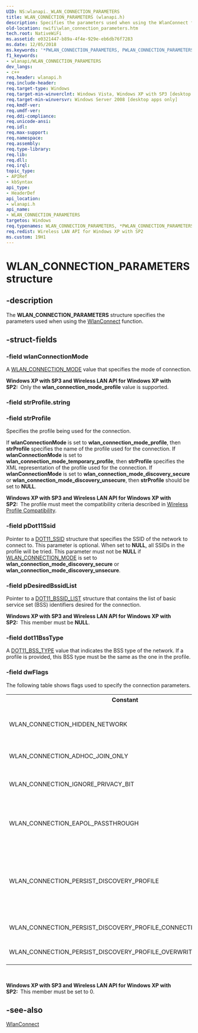 ```yaml
---
UID: NS:wlanapi._WLAN_CONNECTION_PARAMETERS
title: WLAN_CONNECTION_PARAMETERS (wlanapi.h)
description: Specifies the parameters used when using the WlanConnect function.
old-location: nwifi\wlan_connection_parameters.htm
tech.root: NativeWiFi
ms.assetid: e0321447-b89a-4f4e-929e-eb6db76f7283
ms.date: 12/05/2018
ms.keywords: '*PWLAN_CONNECTION_PARAMETERS, PWLAN_CONNECTION_PARAMETERS, PWLAN_CONNECTION_PARAMETERS structure pointer [NativeWIFI], WLAN_CONNECTION_PARAMETERS, WLAN_CONNECTION_PARAMETERS structure [NativeWIFI], nwifi.wlan_connection_parameters, wlanapi/PWLAN_CONNECTION_PARAMETERS, wlanapi/WLAN_CONNECTION_PARAMETERS'
f1_keywords:
- wlanapi/WLAN_CONNECTION_PARAMETERS
dev_langs:
- c++
req.header: wlanapi.h
req.include-header: 
req.target-type: Windows
req.target-min-winverclnt: Windows Vista, Windows XP with SP3 [desktop apps only]
req.target-min-winversvr: Windows Server 2008 [desktop apps only]
req.kmdf-ver: 
req.umdf-ver: 
req.ddi-compliance: 
req.unicode-ansi: 
req.idl: 
req.max-support: 
req.namespace: 
req.assembly: 
req.type-library: 
req.lib: 
req.dll: 
req.irql: 
topic_type:
- APIRef
- kbSyntax
api_type:
- HeaderDef
api_location:
- wlanapi.h
api_name:
- WLAN_CONNECTION_PARAMETERS
targetos: Windows
req.typenames: WLAN_CONNECTION_PARAMETERS, *PWLAN_CONNECTION_PARAMETERS
req.redist: Wireless LAN API for Windows XP with SP2
ms.custom: 19H1
---
```


# WLAN_CONNECTION_PARAMETERS structure


## -description


The <b>WLAN_CONNECTION_PARAMETERS</b> structure specifies the parameters used when using the <a href="https://docs.microsoft.com/windows/desktop/api/wlanapi/nf-wlanapi-wlanconnect">WlanConnect</a> function.


## -struct-fields




### -field wlanConnectionMode

A <a href="https://docs.microsoft.com/windows/desktop/api/wlanapi/ne-wlanapi-wlan_connection_mode">WLAN_CONNECTION_MODE</a> value that specifies the mode of connection.

<b>Windows XP with SP3 and Wireless LAN API for Windows XP with SP2:  </b>Only the <b>wlan_connection_mode_profile</b>  value is supported.


### -field strProfile.string

 


### -field strProfile

Specifies the profile being used for the connection. 

If  <b>wlanConnectionMode</b> is set to <b>wlan_connection_mode_profile</b>, then <b>strProfile</b> specifies the name of the profile used for the connection. If <b>wlanConnectionMode</b> is set to <b>wlan_connection_mode_temporary_profile</b>, then <b>strProfile</b> specifies the XML representation of the profile used for the connection. If <b>wlanConnectionMode</b> is set to <b>wlan_connection_mode_discovery_secure</b> or <b>wlan_connection_mode_discovery_unsecure</b>, then <b>strProfile</b> should be set to <b>NULL</b>.

<b>Windows XP with SP3 and Wireless LAN API for Windows XP with SP2:  </b>The profile must meet the compatibility criteria described in <a href="https://docs.microsoft.com/windows/desktop/NativeWiFi/wireless-profile-compatibility">Wireless Profile Compatibility</a>.


### -field pDot11Ssid

Pointer to a <a href="https://docs.microsoft.com/windows/desktop/NativeWiFi/dot11-ssid">DOT11_SSID</a> structure that specifies the SSID of the network to connect to.  This parameter is optional. When set to <b>NULL</b>, all SSIDs in the profile will be tried.  This parameter must not be <b>NULL</b> if <a href="https://docs.microsoft.com/windows/desktop/api/wlanapi/ne-wlanapi-wlan_connection_mode">WLAN_CONNECTION_MODE</a> is set to <b>wlan_connection_mode_discovery_secure</b> or <b>wlan_connection_mode_discovery_unsecure</b>.


### -field pDesiredBssidList

Pointer to a <a href="https://docs.microsoft.com/windows/desktop/NativeWiFi/dot11-bssid-list">DOT11_BSSID_LIST</a> structure that contains the list of basic service set (BSS) identifiers desired for the connection.

<b>Windows XP with SP3 and Wireless LAN API for Windows XP with SP2:  </b>This member must be <b>NULL</b>.


### -field dot11BssType

A <a href="https://docs.microsoft.com/windows/desktop/NativeWiFi/dot11-bss-type">DOT11_BSS_TYPE</a> value that indicates the BSS type of the network.  If a profile is provided, this BSS type must be the same as the one in the profile.


### -field dwFlags

The following table shows flags used to specify the connection parameters.

<table>
<tr>
<th>Constant</th>
<th>Value</th>
<th>Description</th>
</tr>
<tr>
<td>WLAN_CONNECTION_HIDDEN_NETWORK</td>
<td>0x00000001</td>
<td>Connect to the destination network even if the destination is a hidden network. A hidden network does not broadcast its SSID. Do not use this flag if the destination network is an ad-hoc network.If the profile specified by <b>strProfile</b> is not <b>NULL</b>, then this flag is ignored and the <a href="https://docs.microsoft.com/windows/desktop/NativeWiFi/wlan-profileschema-nonbroadcast-ssidconfig-element">nonBroadcast</a> profile element determines whether to connect to a hidden network.

</td>
</tr>
<tr>
<td>WLAN_CONNECTION_ADHOC_JOIN_ONLY</td>
<td>0x00000002</td>
<td>Do not form an ad-hoc network. Only join an ad-hoc network if the network already exists. Do not use this flag if the destination network is an infrastructure network.</td>
</tr>
<tr>
<td>WLAN_CONNECTION_IGNORE_PRIVACY_BIT</td>
<td>0x00000004</td>
<td>Ignore the privacy bit when connecting to the network. Ignoring the privacy bit has the effect of ignoring whether packets are encrypted and ignoring the method of encryption used. Only use this flag when connecting to an infrastructure network using a temporary profile.</td>
</tr>
<tr>
<td>WLAN_CONNECTION_EAPOL_PASSTHROUGH </td>
<td>0x00000008</td>
<td>Exempt EAPOL traffic from encryption and decryption. This flag is used when an application must send EAPOL traffic over an infrastructure  network that uses Open authentication and WEP encryption. This flag must not be used to connect to networks that require 802.1X authentication. This flag is only valid when <b>wlanConnectionMode</b> is set to <b>wlan_connection_mode_temporary_profile</b>. Avoid using this flag whenever possible.</td>
</tr>
<tr>
<td>WLAN_CONNECTION_PERSIST_DISCOVERY_PROFILE </td>
<td>0x00000010</td>
<td>Automatically persist discovery profile on successful connection completion.
This flag is only valid for wlan_connection_mode_discovery_secure or
wlan_connection_mode_discovery_unsecure. The profile will be saved as an all 
user profile, with the name generated from the SSID using WlanUtf8SsidToDisplayName. 
If there is already a profile with the same name, a number will be appended 
to the end of the profile name. The profile will be saved with manual connection mode,
unless WLAN_CONNECTION_PERSIST_DISCOVERY_PROFILE_CONNECTION_MODE_AUTO is also specified.</td>
</tr>
<tr>
<td>WLAN_CONNECTION_PERSIST_DISCOVERY_PROFILE_CONNECTION_MODE_AUTO </td>
<td>0x00000020</td>
<td>To be used in conjunction with WLAN_CONNECTION_PERSIST_DISCOVERY_PROFILE. The 
discovery profile will be persisted with automatic connection mode.</td>
</tr>
<tr>
<td>WLAN_CONNECTION_PERSIST_DISCOVERY_PROFILE_OVERWRITE_EXISTING</td>
<td>0x00000040</td>
<td>To be used in conjunction with WLAN_CONNECTION_PERSIST_DISCOVERY_PROFILE. The 
discovery profile will be persisted and attempt to overwrite an existing profile with the same name.</td>
</tr>
</table>
 

<b>Windows XP with SP3 and Wireless LAN API for Windows XP with SP2:  </b>This member must be set to 0.


## -see-also




<a href="https://docs.microsoft.com/windows/desktop/api/wlanapi/nf-wlanapi-wlanconnect">WlanConnect</a>
 

 

